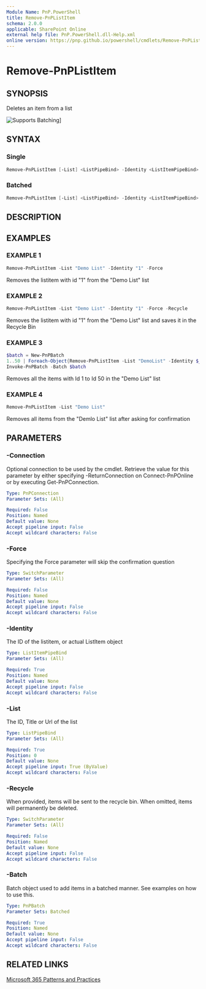 ```yaml
---
Module Name: PnP.PowerShell
title: Remove-PnPListItem
schema: 2.0.0
applicable: SharePoint Online
external help file: PnP.PowerShell.dll-Help.xml
online version: https://pnp.github.io/powershell/cmdlets/Remove-PnPListItem.html
---
```

 
# Remove-PnPListItem

## SYNOPSIS

Deletes an item from a list

![Supports Batching](../images/batching/Batching.png)]

## SYNTAX

### Single

```powershell
Remove-PnPListItem [-List] <ListPipeBind> -Identity <ListItemPipeBind> [-Recycle] [-Force] 
```

### Batched

```powershell
Remove-PnPListItem [-List] <ListPipeBind> -Identity <ListItemPipeBind> -Batch <PnPBatch> [-Recycle]
```

## DESCRIPTION

## EXAMPLES

### EXAMPLE 1

```powershell
Remove-PnPListItem -List "Demo List" -Identity "1" -Force
```

Removes the listitem with id "1" from the "Demo List" list

### EXAMPLE 2

```powershell
Remove-PnPListItem -List "Demo List" -Identity "1" -Force -Recycle
```

Removes the listitem with id "1" from the "Demo List" list and saves it in the Recycle Bin

### EXAMPLE 3

```powershell
$batch = New-PnPBatch
1..50 | Foreach-Object{Remove-PnPListItem -List "DemoList" -Identity $_ -Batch $batch}
Invoke-PnPBatch -Batch $batch
```

Removes all the items with Id 1 to Id 50 in the "Demo List" list

### EXAMPLE 4

```powershell
Remove-PnPListItem -List "Demo List"
```

Removes all items from the "Demlo List" list after asking for confirmation

## PARAMETERS

### -Connection

Optional connection to be used by the cmdlet. Retrieve the value for this parameter by either specifying -ReturnConnection on Connect-PnPOnline or by executing Get-PnPConnection.

```yaml
Type: PnPConnection
Parameter Sets: (All)

Required: False
Position: Named
Default value: None
Accept pipeline input: False
Accept wildcard characters: False
```

### -Force

Specifying the Force parameter will skip the confirmation question

```yaml
Type: SwitchParameter
Parameter Sets: (All)

Required: False
Position: Named
Default value: None
Accept pipeline input: False
Accept wildcard characters: False
```

### -Identity

The ID of the listitem, or actual ListItem object

```yaml
Type: ListItemPipeBind
Parameter Sets: (All)

Required: True
Position: Named
Default value: None
Accept pipeline input: False
Accept wildcard characters: False
```

### -List

The ID, Title or Url of the list

```yaml
Type: ListPipeBind
Parameter Sets: (All)

Required: True
Position: 0
Default value: None
Accept pipeline input: True (ByValue)
Accept wildcard characters: False
```

### -Recycle

When provided, items will be sent to the recycle bin. When omitted, items will permanently be deleted.

```yaml
Type: SwitchParameter
Parameter Sets: (All)

Required: False
Position: Named
Default value: None
Accept pipeline input: False
Accept wildcard characters: False
```

### -Batch

Batch object used to add items in a batched manner. See examples on how to use this.

```yaml
Type: PnPBatch
Parameter Sets: Batched

Required: True
Position: Named
Default value: None
Accept pipeline input: False
Accept wildcard characters: False
```

## RELATED LINKS

[Microsoft 365 Patterns and Practices](https://aka.ms/m365pnp)
